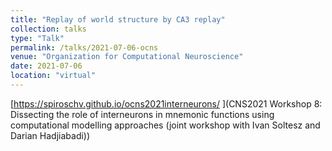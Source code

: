 ```yaml
---
title: "Replay of world structure by CA3 replay"
collection: talks
type: "Talk"
permalink: /talks/2021-07-06-ocns
venue: "Organization for Computational Neuroscience"
date: 2021-07-06
location: "virtual"
---
```


[https://spiroschv.github.io/ocns2021interneurons/
](CNS2021 Workshop 8: Dissecting the role of interneurons in mnemonic functions using computational modelling approaches (joint workshop with Ivan Soltesz and Darian Hadjiabadi)) 


